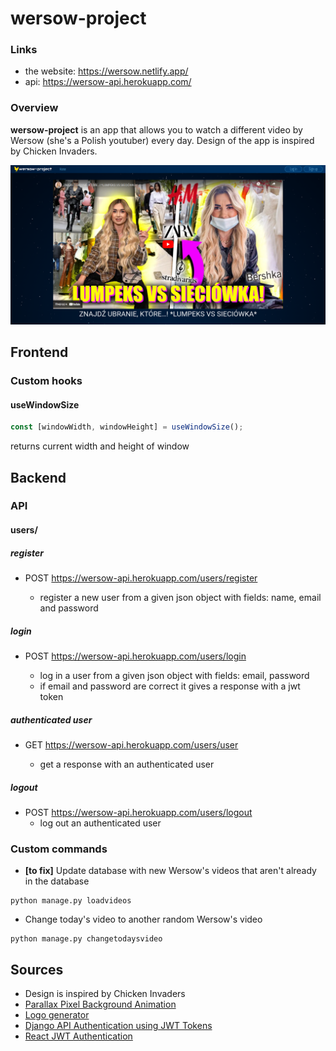 # wersow-project

### Links

- the website: https://wersow.netlify.app/
- api: https://wersow-api.herokuapp.com/

### Overview

**wersow-project** is an app that allows you to watch a different video by Wersow (she's a Polish youtuber) every day. Design of the app is inspired by Chicken Invaders.

![Screenshot of the](screenshot.png)

## Frontend

### Custom hooks

#### useWindowSize

```javascript
const [windowWidth, windowHeight] = useWindowSize();
```

returns current width and height of window

## Backend

### API

#### users/

##### register

- POST https://wersow-api.herokuapp.com/users/register

  - register a new user from a given json object with fields: name, email and password

##### login

- POST https://wersow-api.herokuapp.com/users/login

  - log in a user from a given json object with fields: email, password
  - if email and password are correct it gives a response with a jwt token

##### authenticated user

- GET https://wersow-api.herokuapp.com/users/user

  - get a response with an authenticated user

##### logout

- POST https://wersow-api.herokuapp.com/users/logout
  - log out an authenticated user

### Custom commands

- **[to fix]** Update database with new Wersow's videos that aren't already in the database

```
python manage.py loadvideos
```

- Change today's video to another random Wersow's video

```
python manage.py changetodaysvideo
```

## Sources

- Design is inspired by Chicken Invaders
- [Parallax Pixel Background Animation](https://youtu.be/aywzn9cf-_U)
- [Logo generator](https://logo.com/)
- [Django API Authentication using JWT Tokens](https://youtu.be/PUzgZrS_piQ)
- [React JWT Authentication](https://youtu.be/OUP-urBy1k4)
